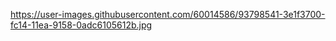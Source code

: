 https://user-images.githubusercontent.com/60014586/93798541-3e1f3700-fc14-11ea-9158-0adc6105612b.jpg

